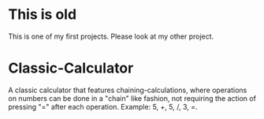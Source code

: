 # This is old
This is one of my first projects. Please look at my other project.

# Classic-Calculator
A classic calculator that features chaining-calculations, where operations on numbers can be done in a "chain" like fashion, not requiring the action of pressing "=" after each operation. Example: 5, +, 5, /, 3, =.
